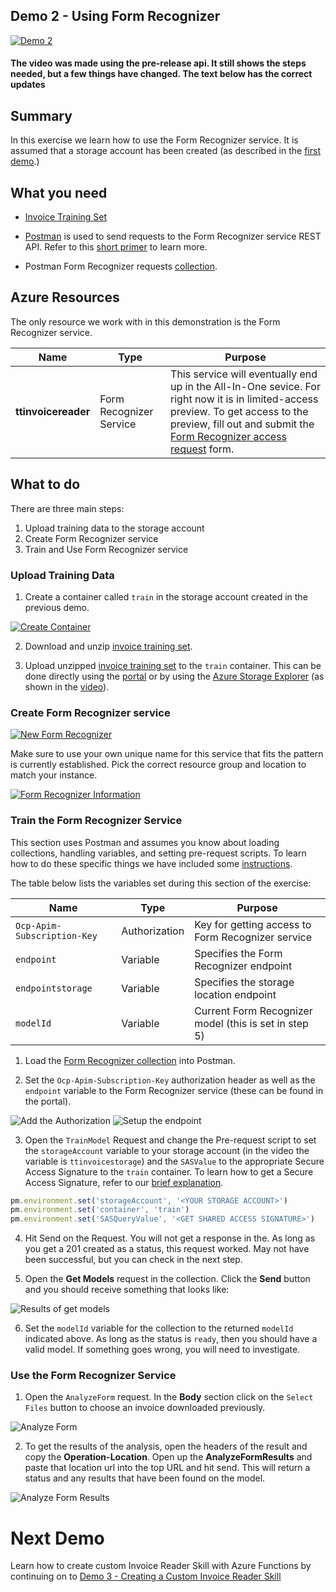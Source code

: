 ## Demo 2 - Using Form Recognizer

[![Demo 2](images/demo2.png)](https://globaleventcdn.blob.core.windows.net/assets/aiml/aiml10/videos/Demo2.mp4 "Demo 2")

#### The video was made using the pre-release api.  It still shows the steps needed, but a few things have changed.  The text below has the correct updates

## Summary
In this exercise we learn how to use the Form Recognizer service. It is assumed that a storage account has been created (as described in the [first demo](demo1.md).)


## What you need
- [Invoice Training Set](https://globaleventcdn.blob.core.windows.net/assets/aiml/aiml10/data/training.zip)

- [Postman](https://www.getpostman.com/) is used to send requests to the Form Recognizer service REST API. Refer to this [short primer](postman.md) to learn more.

- Postman Form Recognizer requests [collection](src/Collections/Form_Recognizer.postman_collection.json).

## Azure Resources
The only resource we work with in this demonstration is the Form Recognizer service.


| Name                       | Type                            | Purpose                    |
| -------------------------- | ------------------------------- | ------------------------- |
| **ttinvoicereader**       | Form Recognizer Service         | This service will eventually end up in the All-In-One sevice. For right now it is in limited-access preview. To get access to the preview, fill out and submit the [Form Recognizer access request](https://aka.ms/FormRecognizerRequestAccess) form.  |


## What to do

There are three main steps:

1. Upload training data to the storage account
2. Create Form Recognizer service
3. Train and Use Form Recognizer service

### Upload Training Data

1. Create a container called `train` in the storage account created in the previous demo.

[![Create Container](images/create_container.png)](https://docs.microsoft.com/en-us/azure/storage/blobs/storage-quickstart-blobs-portal?WT.mc_id=msignitethetour2019-github-aiml10 "Create Container")

2. Download and unzip [invoice training set](https://globaleventcdn.blob.core.windows.net/assets/aiml/aiml10/data/training.zip).

3. Upload unzipped [invoice training set](https://globaleventcdn.blob.core.windows.net/assets/aiml/aiml10/data/training.zip) to the `train` container. This can be done directly using the [portal](https://docs.microsoft.com/en-us/azure/storage/blobs/storage-quickstart-blobs-portal?WT.mc_id=msignitethetour2019-github-aiml10#upload-a-block-blob) or by using the [Azure Storage Explorer](https://docs.microsoft.com/en-us/azure/vs-azure-tools-storage-explorer-blobs?WT.mc_id=msignitethetour2019-github-aiml10) (as shown in the [video](https://globaleventcdn.blob.core.windows.net/assets/aiml/aiml10/videos/Demo2.mp4 "Demo 1")).

### Create Form Recognizer service

[![New Form Recognizer](images/create-new-form-recognizer.png)](https://docs.microsoft.com/en-us/azure/cognitive-services/form-recognizer/overview "Form Recognizer")

Make sure to use your own unique name for this service that fits the pattern is currently established.  Pick the correct resource group and location to match your instance.

[![Form Recognizer Information](images/create-new-form-recognizer-2.png)](https://docs.microsoft.com/en-us/azure/cognitive-services/form-recognizer/overview "Form Recognizer")

### Train the Form Recognizer Service

This section uses Postman and assumes you know about loading collections, handling variables, and setting pre-request scripts. To learn how to do these specific things we have included some [instructions](postman.md).

The table below lists the variables set during this section of the exercise:

| Name                       | Type                            | Purpose                    |
| -------------------------- | ------------------------------- | ------------------------- |
| `Ocp-Apim-Subscription-Key`       | Authorization         | Key for getting access to Form Recognizer service  |
| `endpoint`       | Variable         | Specifies the Form Recognizer endpoint  |
| `endpointstorage`       | Variable         | Specifies the storage location endpoint  |
| `modelId`       | Variable         | Current Form Recognizer model (this is set in step 5)  |

1. Load the [Form Recognizer collection](src/Collections/Form_Recognizer.postman_collection.json) into Postman.

2. Set the `Ocp-Apim-Subscription-Key` authorization header as well as the `endpoint` variable to the Form Recognizer service (these can be found in the portal).

![Add the Authorization](images/postman-auth-token.png)
![Setup the endpoint](images/postman-variable-setup.png)

3. Open the `TrainModel` Request and change the Pre-request script to set the `storageAccount` variable to your storage account (in the video the variable is `ttinvoicestorage`) and the `SASValue` to the appropriate Secure Access Signature to the `train` container. To learn how to get a Secure Access Signature, refer to our [brief explanation](sas.md).

```javascript
pm.environment.set('storageAccount', '<YOUR STORAGE ACCOUNT>')
pm.environment.set('container', 'train')
pm.environment.set('SASQueryValue', '<GET SHARED ACCESS SIGNATURE>')
```

4. Hit Send on the Request.  You will not get a response in the.  As long as you get a 201 created as a status, this request worked.  May not have been successful, but you can check in the next step.

5. Open the **Get Models** request in  the collection.  Click the **Send** button and you should receive something that looks like:

![Results of get models](images/postman-get-models.png)

6. Set the `modelId` variable for the collection to the returned `modelId` indicated above.  As long as the status is `ready`, then you should have a valid model.  If something goes wrong, you will need to investigate.

### Use the Form Recognizer Service

1. Open the `AnalyzeForm` request. In the **Body** section click on the `Select Files` button to choose an invoice downloaded previously. 

![Analyze Form](images/postman-analyze-form.png)

2. To get the results of the analysis, open the headers of the result and copy the **Operation-Location**.  Open up the **AnalyzeFormResults** and paste that location url into the top URL and hit send.  This will return a status and any results that have been found on the model.

![Analyze Form Results](images/postman-analyze-form-results.png)

# Next Demo
Learn how to create custom Invoice Reader Skill with Azure Functions by continuing on to [Demo 3 - Creating a Custom Invoice Reader Skill](demo3.md)
